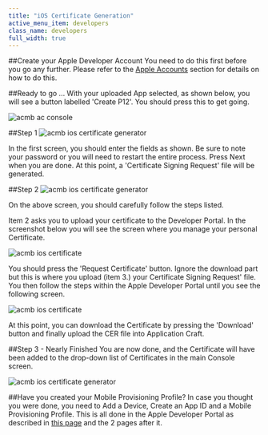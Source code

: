 ```yaml
---
title: "iOS Certificate Generation"
active_menu_item: developers
class_name: developers
full_width: true
---
```


##Create your Apple Developer Account
You need to do this first before you go any further. Please refer to the [Apple Accounts](/developers/documentation/ac-mobile-build-phonegap/certificates/manual/ios-keys-and-certificates/do-it-yourself-guide/apple-accounts) section for details on how to do this.

##Ready to go ...
With your uploaded App selected, as shown below, you will see a button labelled 'Create P12'. You should press this to get going.

![acmb ac console](/img/docs/certgen-ios-0.png)

##Step 1
![acmb ios certificate generator](/img/docs/certgen-ios-1.png)

In the first screen, you should enter the fields as shown. Be sure to note your password or you will need to restart the entire process. Press Next when you are done. At this point, a 'Certificate Signing Request' file will be generated.

##Step 2
![acmb ios certificate generator](/img/docs/certgen-ios-2.png)

On the above screen, you should carefully follow the steps listed. 

Item 2 asks you to upload your certificate to the Developer Portal. In the screenshot below you will see the screen where you manage your personal Certificate. 

![acmb ios certificate](/img/docs/iosa-cert-1.zoom67.png)

You should press the 'Request Certificate' button. Ignore the download part but this is where you upload (item 3.) your Certificate Signing Request' file. You then follow the steps within the Apple Developer Portal until you see the following screen.

![acmb ios certificate](/img/docs/iosa-cert-3.zoom67.png)

At this point, you can download the Certificate by pressing the 'Download' button and finally upload the CER file into Application Craft. 

##Step 3 - Nearly Finished
You are now done, and the Certificate will have been added to the drop-down list of Certificates in the main Console screen.

![acmb ios certificate generator](/img/docs/certgen-ios-3.png)

##Have you created your Mobile Provisioning Profile?
In case you thought you were done, you need to Add a Device, Create an App ID and a Mobile Provisioning Profile. This is all done in the Apple Developer Portal as described in [this page](/developers/documentation/ac-mobile-build-phonegap/certificates/manual/ios-keys-and-certificates/do-it-yourself-guide/setting-up-for-development/add-devices) and the 2 pages after it. 

